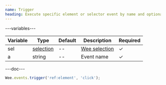 ```yaml
---
name: Trigger
heading: Execute specific element or selector event by name and optional trigger
---
```


---variables---

| Variable | Type | Default | Description | Required |
| -- | -- | -- | -- | -- |
| sel | [selection](/script#selection) | -- | [Wee selection](/script/core#core) | ✓ |
| a | string | -- | Event name | ✓ |

---doc---

```javascript
Wee.events.trigger('ref:element', 'click');
```